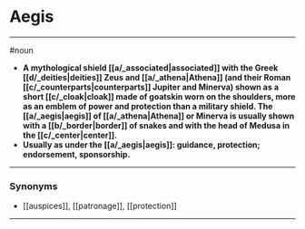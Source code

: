 # Aegis
---
#noun
- **A mythological shield [[a/_associated|associated]] with the Greek [[d/_deities|deities]] Zeus and [[a/_athena|Athena]] (and their Roman [[c/_counterparts|counterparts]] Jupiter and Minerva) shown as a short [[c/_cloak|cloak]] made of goatskin worn on the shoulders, more as an emblem of power and protection than a military shield. The [[a/_aegis|aegis]] of [[a/_athena|Athena]] or Minerva is usually shown with a [[b/_border|border]] of snakes and with the head of Medusa in the [[c/_center|center]].**
- **Usually as under the [[a/_aegis|aegis]]: guidance, protection; endorsement, sponsorship.**
---
### Synonyms
- [[auspices]], [[patronage]], [[protection]]
---

